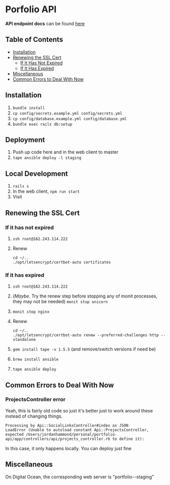 # Porfolio API

**API endpoint docs** can be found [here](./API_docs.md)

## Table of Contents

- [Installation](#installation)
- [Renewing the SSL Cert](#renewing-the-ssl-cert)
  - [If It Has Not Expired](#if-it-has-not-expired)
  - [If It Has Expired](#if-it-has-expired)
- [Miscellaneous](#miscellaneous)
- [Common Errors to Deal With Now](#common-errors-to-deal-with-now)

## Installation

1. `bundle install`
1. `cp config/secrets.example.yml config/secrets.yml`
1. `cp config/database.example.yml config/database.yml`
1. `bundle exec rails db:setup`

## Deployment

1. Push up code here and in the web client to master
1. `tape ansible deploy -l staging`

## Local Development

1. `rails s`
1. In the web client, `npm run start`
1. Visit []()

## Renewing the SSL Cert

### If it has not expired

1. `ssh root@162.243.114.222`
1. Renew

    ```
    cd ~/..
    ./opt/letsencrypt/certbot-auto certificates
    ```

### If it has expired

1. `ssh root@162.243.114.222`
1. (*Maybe*. Try the renew step before stopping any of monit processes, they may not be needed) `monit stop unicorn`
1. `monit stop nginx`
1. Renew

    ```
    cd ~/..
    ./opt/letsencrypt/certbot-auto renew --preferred-challenges http --standalone
    ```

1. `gem install tape -v 1.5.5` (and remove/switch versions if need be)
1. `brew install ansible`
1. `tape ansible deploy`

## Common Errors to Deal With Now

### ProjectsController error

Yeah, this is fairly old code so just it's better just to work around these instead of changing things.

```
Processing by Api::SocialLinksController#index as JSON
LoadError (Unable to autoload constant Api::ProjectsController, expected /Users/jordanhammond/personal/portfolio-api/app/controllers/api/projects_controller.rb to define it):
```

In this case, it only happens locally. You can deploy just fine

## Miscellaneous

On Digital Ocean, the corresponding web server is "portfolio--staging"


